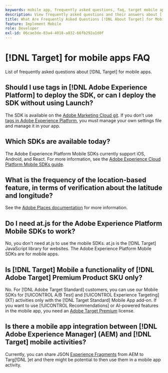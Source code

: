 ```yaml
---
keywords: mobile app, frequently asked questions, faq, target mobile app
description: View frequently asked questions and their answers about [!DNL Adobe Target] for mobile apps.
title: What Are Frequently Asked Questions [!DNL About Target] for Mobile Apps?
feature: Implement Mobile
role: Developer
exl-id: 06cae3de-83a4-4018-a832-66fb292a1d0f
---
```

# [!DNL Target] for mobile apps FAQ

List of frequently asked questions about [!DNL Target] for mobile apps.

## Should I use tags in [!DNL Adobe Experience Platform] to deploy the SDK, or can I deploy the SDK without using Launch?

The SDK is available on the [Adobe Marketing Cloud git](https://github.com/Adobe-Marketing-Cloud/acp-sdks/). If you don't use [tags in Adobe Experience Platform](https://experienceleague.adobe.com/docs/experience-platform/tags/home.html), you must manage your own settings file and manage it in your app. 

## Which SDKs are available today?

The Adobe Experience Platform Mobile SDKs currently support iOS, Android, and React. For more information, see the [Adobe Experience Cloud Platform Mobile SDKs guide](https://aep-sdks.gitbook.io/docs/).

## What is the frequency of the location-based feature, in terms of verification about the latitude and longitude?

See the [Adobe Places documentation](https://placesdocs.com/places-services-by-adobe-documentation/) for more information.

## Do I need at.js for the Adobe Experience Platform Mobile SDKs to work?

No, you don't need at.js to use the mobile SDKs. at.js is the [!DNL Target] JavaScript library for websites. The Adobe Experience Platform Mobile SDKs are for mobile apps.

## Is [!DNL Target] Mobile a functionality of [!DNL Adobe Target] Premium Product SKU only?

No. For [!DNL Adobe Target Standard] customers, you can use our Mobile SDKs for [!UICONTROL A/B Test] and [!UICONTROL Experience Targeting] (XT) activities only with the [!DNL Target Standard] Mobile App add-on. If you want to use [!UICONTROL Recommendations] or AI-powered features in the mobile app, you need an [Adobe Target Premium](https://experienceleague.adobe.com/docs/target/using/introduction/intro.html#premium) license.

## Is there a mobile app integration between [!DNL Adobe Experience Manager] (AEM) and [!DNL Target] mobile activities?

Currently, you can share JSON [Experience Fragments](https://experienceleague.adobe.com/docs/target/using/experiences/offers/aem-experience-fragments.html) from AEM to Targ[!DNL ]et and there might be potential to then use them in a mobile app activity.
